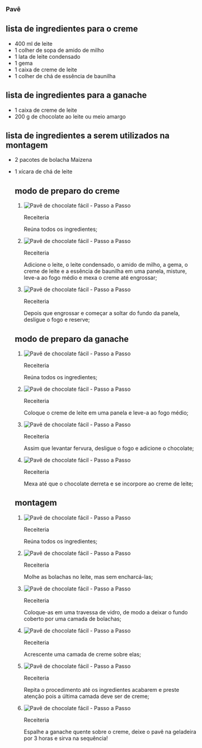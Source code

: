 ### Pavê

## lista de ingredientes para o creme

- 400 ml de leite
- 1 colher de sopa de amido de milho
- 1 lata de leite condensado
- 1 gema
- 1 caixa de creme de leite
- 1 colher de chá de essência de baunilha

## lista de ingredientes para a ganache

- 1 caixa de creme de leite
- 200 g de chocolate ao leite ou meio amargo

## lista de ingredientes a serem utilizados na montagem

- 2 pacotes de bolacha Maizena

- 1 xícara de chá de leite

  ## modo de preparo do creme

  1. ![Pavê de chocolate fácil - Passo a Passo](https://www.receiteria.com.br/wp-content/uploads/pave-de-chocolate-facil-01-1-730x449.jpg)

     Receiteria

     Reúna todos os ingredientes;

  2. ![Pavê de chocolate fácil - Passo a Passo](https://www.receiteria.com.br/wp-content/uploads/pave-de-chocolate-facil-03-730x449.jpg)

     Receiteria

     Adicione o leite, o leite condensado, o amido de milho, a gema, o creme de leite e a essência de baunilha em uma panela, misture, leve-a ao fogo médio e mexa o creme até engrossar;

  3. ![Pavê de chocolate fácil - Passo a Passo](https://www.receiteria.com.br/wp-content/uploads/pave-de-chocolate-facil-04-730x449.jpg)

     Receiteria

     Depois que engrossar e começar a soltar do fundo da panela, desligue o fogo e reserve;

  ## modo de preparo da ganache

  1. ![Pavê de chocolate fácil - Passo a Passo](https://www.receiteria.com.br/wp-content/uploads/pave-de-chocolate-facil-05-730x449.jpg)

     Receiteria

     Reúna todos os ingredientes;

  2. ![Pavê de chocolate fácil - Passo a Passo](https://www.receiteria.com.br/wp-content/uploads/pave-de-chocolate-facil-07-730x449.jpg)

     Receiteria

     Coloque o creme de leite em uma panela e leve-a ao fogo médio;

  3. ![Pavê de chocolate fácil - Passo a Passo](https://www.receiteria.com.br/wp-content/uploads/pave-de-chocolate-facil-08-730x449.jpg)

     Receiteria

     Assim que levantar fervura, desligue o fogo e adicione o chocolate;

  4. ![Pavê de chocolate fácil - Passo a Passo](https://www.receiteria.com.br/wp-content/uploads/pave-de-chocolate-facil-09-730x449.jpg)

     Receiteria

     Mexa até que o chocolate derreta e se incorpore ao creme de leite;

  ## montagem

  1. ![Pavê de chocolate fácil - Passo a Passo](https://www.receiteria.com.br/wp-content/uploads/pave-de-chocolate-facil-06-730x449.jpg)

     Receiteria

     Reúna todos os ingredientes;

  2. ![Pavê de chocolate fácil - Passo a Passo](https://www.receiteria.com.br/wp-content/uploads/pave-de-chocolate-facil-10-730x449.jpg)

     Receiteria

     Molhe as bolachas no leite, mas sem encharcá-las;

  3. ![Pavê de chocolate fácil - Passo a Passo](https://www.receiteria.com.br/wp-content/uploads/pave-de-chocolate-facil-11-730x449.jpg)

     Receiteria

     Coloque-as em uma travessa de vidro, de modo a deixar o fundo coberto por uma camada de bolachas;

  4. ![Pavê de chocolate fácil - Passo a Passo](https://www.receiteria.com.br/wp-content/uploads/pave-de-chocolate-facil-12-730x449.jpg)

     Receiteria

     Acrescente uma camada de creme sobre elas;

  5. ![Pavê de chocolate fácil - Passo a Passo](https://www.receiteria.com.br/wp-content/uploads/pave-de-chocolate-facil-13-730x449.jpg)

     Receiteria

     Repita o procedimento até os ingredientes acabarem e preste atenção pois a última camada deve ser de creme;

  6. ![Pavê de chocolate fácil - Passo a Passo](https://www.receiteria.com.br/wp-content/uploads/pave-de-chocolate-facil-15-730x449.jpg)

     Receiteria

     Espalhe a ganache quente sobre o creme, deixe o pavê na geladeira por 3 horas e sirva na sequência!